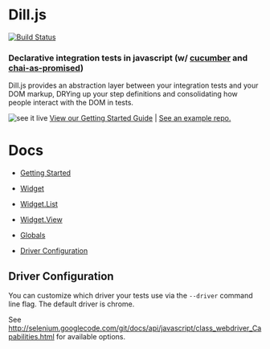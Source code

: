 # Dill.js
[![Build Status](https://travis-ci.org/mojotech/dill.js.svg?branch=master)](https://travis-ci.org/mojotech/dill.js)

### Declarative integration tests in javascript (w/ [cucumber](https://github.com/cucumber/cucumber-js) and [chai-as-promised](https://github.com/domenic/chai-as-promised/))
Dill.js provides an abstraction layer between your integration tests and your DOM markup, DRYing up your step definitions and consolidating how people interact with the DOM in tests.

![see it live](http://i.imgur.com/kTjwloS.gif)
[View our Getting Started Guide](docs/getting_started.md) |
[See an example repo.](https://github.com/samccone/dill.js-getting-started)

# Docs
* [Getting Started](docs/getting_started.md)

* [Widget](docs/widget.md)
* [Widget.List](docs/list.md)
* [Widget.View](docs/view.md)

* [Globals](docs/globals.md)
* [Driver Configuration](#driver-configuration)


## Driver Configuration
You can customize which driver your tests use via the `--driver` command line flag. The default driver is chrome.

See http://selenium.googlecode.com/git/docs/api/javascript/class_webdriver_Capabilities.html for available options.
